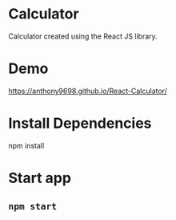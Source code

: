# Calculator

Calculator created using the React JS library.

# Demo
https://anthony9698.github.io/React-Calculator/

# Install Dependencies
npm install

# Start app
## `npm start`
